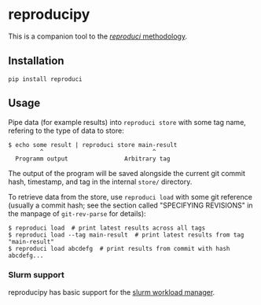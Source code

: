 # reproducipy

This is a companion tool to the [*reproduci* methodology](https://github.com/gastrovec/reproduci).


## Installation

    pip install reproduci

## Usage

Pipe data (for example results) into `reproduci store` with some tag name,
refering to the type of data to store:

    $ echo some result | reproduci store main-result
             ^                               ^
      Programm output                Arbitrary tag

The output of the program will be saved alongside the current git commit hash,
timestamp, and tag in the internal `store/` directory.


To retrieve data from the store, use `reproduci load` with some git reference
(usually a commit hash; see the section called "SPECIFYING REVISIONS" in the
manpage of `git-rev-parse` for details):

    $ reproduci load  # print latest results across all tags
    $ reproduci load --tag main-result  # print latest results from tag "main-result"
    $ reproduci load abcdefg  # print results from commit with hash abcdefg...

### Slurm support

reproducipy has basic support for the [slurm workload manager](https://slurm.schedmd.com/).
